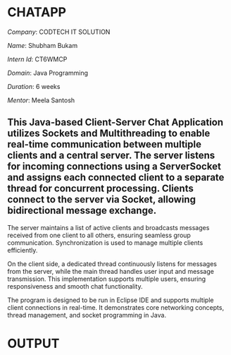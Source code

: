 # CHATAPP

*Company*: CODTECH IT SOLUTION

*Name*: Shubham Bukam

*Intern Id*: CT6WMCP

*Domain*: Java Programming

*Duration*: 6 weeks 

*Mentor*: Meela Santosh
## This Java-based Client-Server Chat Application utilizes Sockets and Multithreading to enable real-time communication between multiple clients and a central server. The server listens for incoming connections using a ServerSocket and assigns each connected client to a separate thread for concurrent processing. Clients connect to the server via Socket, allowing bidirectional message exchange.

The server maintains a list of active clients and broadcasts messages received from one client to all others, ensuring seamless group communication. Synchronization is used to manage multiple clients efficiently.

On the client side, a dedicated thread continuously listens for messages from the server, while the main thread handles user input and message transmission. This implementation supports multiple users, ensuring responsiveness and smooth chat functionality.

The program is designed to be run in Eclipse IDE and supports multiple client connections in real-time. It demonstrates core networking concepts, thread management, and socket programming in Java.

# OUTPUT

